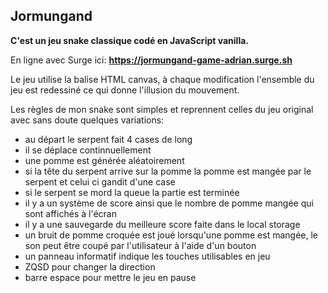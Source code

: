 ## Jormungand

**C'est un jeu snake classique codé en JavaScript vanilla.**

En ligne avec Surge ici: **https://jormungand-game-adrian.surge.sh**  

Le jeu utilise la balise HTML canvas, à chaque modification l'ensemble du jeu est redessiné ce qui donne l'illusion du mouvement.  

Les règles de mon snake sont simples et reprennent celles du jeu original avec sans doute quelques variations:  
- au départ le serpent fait 4 cases de long
- il se déplace continnuellement
- une pomme est générée aléatoirement
- si la tête du serpent arrive sur la pomme la pomme est mangée par le serpent et celui ci gandit d'une case
- si le serpent se mord la queue la partie est terminée
- il y a un système de score ainsi que le nombre de pomme mangée qui sont affichés à l'écran
- il y a une sauvegarde du meilleure score faite dans le local storage
- un bruit de pomme croquée est joué lorsqu'une pomme est mangée, le son peut être coupé par l'utilisateur à l'aide d'un bouton
- un panneau informatif indique les touches utilisables en jeu
- ZQSD pour changer la direction
- barre espace pour mettre le jeu en pause
